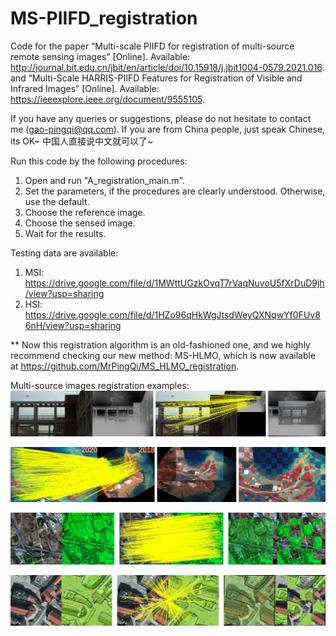 # MS-PIIFD_registration
Code for the paper “Multi-scale PIIFD for registration of multi-source remote sensing images” [Online]. Available: http://journal.bit.edu.cn/jbit/en/article/doi/10.15918/j.jbit1004-0579.2021.016. and “Multi-Scale HARRIS-PIIFD Features for Registration of Visible and Infrared Images” [Online]. Available: https://ieeexplore.ieee.org/document/9555105.

If you have any queries or suggestions, please do not hesitate to contact me (gao-pingqi@qq.com).
If you are from China people, just speak Chinese, its OK~  中国人直接说中文就可以了~

Run this code by the following procedures:

1. Open and run "A_registration_main.m".
2. Set the parameters, if the procedures are clearly understood. Otherwise, use the default.
3. Choose the reference image.
4. Choose the sensed image.
5. Wait for the results.


Testing data are available:

1. MSI: https://drive.google.com/file/d/1MWttUGzkOvqT7rVaqNuvoU5fXrDuD9jh/view?usp=sharing
2. HSI: https://drive.google.com/file/d/1HZo96qHkWgJtsdWeyQXNqwYf0FUv86nH/view?usp=sharing


** Now this registration algorithm is an old-fashioned one, and we highly recommend checking our new method: MS-HLMO, which is now available at https://github.com/MrPingQi/MS_HLMO_registration.


Multi-source images registration examples:
![image](example1.jpg)

![image](example2.jpg)

![image](example3.jpg)

![image](example4.jpg)
